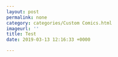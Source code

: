 ```yaml
---
layout: post
permalink: none
category: categories/Custom Comics.html
imageurl: ''
title: Test
date: 2019-03-13 12:16:33 +0000

---
```


